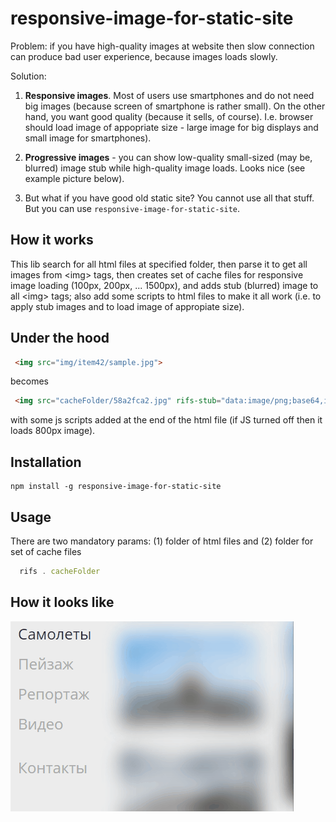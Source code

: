 # responsive-image-for-static-site

Problem: 
if you have high-quality images at website then slow connection can produce bad user experience, because images loads slowly.

Solution:
1. **Responsive images**. Most of users use smartphones and do not need big images (because screen of smartphone is rather small). On the other hand, you want good quality (because it sells, of course). I.e. browser should load image of appopriate size - large image for big displays and small image for smartphones).

2. **Progressive images** - you can show low-quality small-sized (may be, blurred) image stub while high-quality image loads. Looks nice (see example picture below).

3. But what if you have good old static site? You cannot use all that stuff. But you can use `responsive-image-for-static-site`.

## How it works

This lib search for all html files at specified folder, then parse it to get all images from &lt;img&gt; tags, then creates set of cache files for responsive image loading (100px, 200px, ... 1500px), and adds stub (blurred) image to all &lt;img&gt; tags; also add some scripts to html files to make it all work (i.e. to apply stub images and to load image of appropiate size).

## Under the hood
```html
 <img src="img/item42/sample.jpg">
```
becomes
```html
 <img src="cacheFolder/58a2fca2.jpg" rifs-stub="data:image/png;base64,iVBOR..." rifs-original="img/item42/sample.jpg">
```
with some js scripts added at the end of the html file (if JS turned off then it loads 800px image).

## Installation

```
npm install -g responsive-image-for-static-site
```

## Usage
There are two mandatory params: (1) folder of html files and (2) folder for set of cache files

``` javascript
  rifs . cacheFolder
```

## How it looks like
![demo-animated-gif](https://github.com/artemdudkin/responsive-image-for-static-site/blob/master/docs/fly.gif?raw=true)

